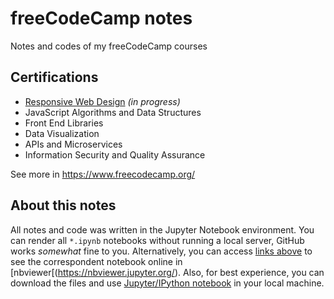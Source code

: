 # freeCodeCamp notes
Notes and codes of my freeCodeCamp courses

## Certifications
* [Responsive Web Design](https://nbviewer.jupyter.org/github/usr-pwd/freeCodeCamp/blob/master/00-responsive-web-design.ipynb) _(in progress)_
* JavaScript Algorithms and Data Structures
* Front End Libraries
* Data Visualization
* APIs and Microservices
* Information Security and Quality Assurance

See more in https://www.freecodecamp.org/

## About this notes
All notes and code was written in the Jupyter Notebook environment. You can render all `*.ipynb` notebooks without 
running a local server, GitHub works _somewhat_ fine to you. Alternatively, you can access [links above](#Certifications) to see the correspondent notebook online in [nbviewer[(https://nbviewer.jupyter.org/). Also, for best experience, you can download the files and use [Jupyter/IPython notebook](https://jupyter.org/) in your local machine.
